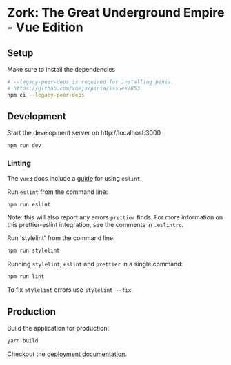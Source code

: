 # Zork: The Great Underground Empire - Vue Edition

## Setup

Make sure to install the dependencies

```bash
# --legacy-peer-deps is required for installing pinia.
# https://github.com/vuejs/pinia/issues/853
npm ci --legacy-peer-deps
```

## Development

Start the development server on http://localhost:3000

```bash
npm run dev
```

### Linting

The `vue3` docs include a [guide](https://vuejs.org/guide/scaling-up/tooling.html#linting) for using `eslint`.

Run `eslint` from the command line:

```bash
npm run eslint
```

Note: this will also report any errors `prettier` finds. For more information on this prettier-eslint integration, see the comments in `.eslintrc`.

Run 'stylelint' from the command line:

```bash
npm run stylelint
```

Running `stylelint`, `eslint` and `prettier` in a single command:

```bash
npm run lint
```

To fix `stylelint` errors use `stylelint --fix`.

## Production

Build the application for production:

```bash
yarn build
```

Checkout the [deployment documentation](https://v3.nuxtjs.org/docs/deployment).
